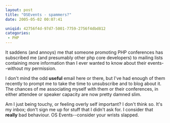 ```yaml
---
layout: post
title: "OSEvents - spammers?"
date: 2005-05-02 00:07:41

uniqid: 42756f4d-97d7-5001-7759-2756f4dbd812
categories: 
 - PHP
---
```

<p>It saddens (and annoys) me that someone promoting PHP conferences has subscribed me (and presumably other php core developers) to mailing lists containing more information than I ever wanted to know about their events--without my permission.   </p>
<p>I don't mind the odd <b>useful</b> email here or there, but I've had enough of them recently to prompt me to take the time to unsubscribe and to blog about it.  The chances of me associating myself with them or their conferences, in either attendee or speaker capacity are now pretty damned slim.   </p>
<p>Am I just being touchy, or feeling overly self important?  I don't think so.  It's my inbox; don't sign me up for stuff that I didn't ask for.  I consider that <b>really</b> bad behaviour.  OS Events--consider your wrists slapped.  </p>
